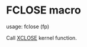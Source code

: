 
# FCLOSE macro

usage:
  fclose (fp)


Call [XCLOSE](../..//orixsdk_macros/kernel/primitives/XCLOSE/) kernel function.
